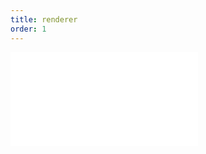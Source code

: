 ```yaml
---
title: renderer
order: 1
---
```


<embed src="@/docs/manual/extra-topics/plugin/renderer.zh.md"></embed>
